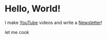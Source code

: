 # Hello, World!

I make [YouTube](https://youtube.com/@fabianfrankwerner) videos and write a [Newsletter](https://fabianfrankwerner.com/newsletter)!

let me cook
